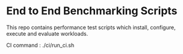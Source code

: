 # End to End Benchmarking Scripts
This repo contains performance test scripts which install, configure, execute and evaluate workloads.

CI command  : ./ci/run_ci.sh

